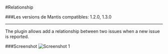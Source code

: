 #Relationship

###Les versions de Mantis compatibles: 1.2.0, 1.3.0
***
The plugin allows add a relationship between two issues when a new issue is reported.

###Screenshot
![Screenshot 1](https://raw.github.com/KtuluWU/Mantis-Plugins/master/Relationship/screenshot-1.png)